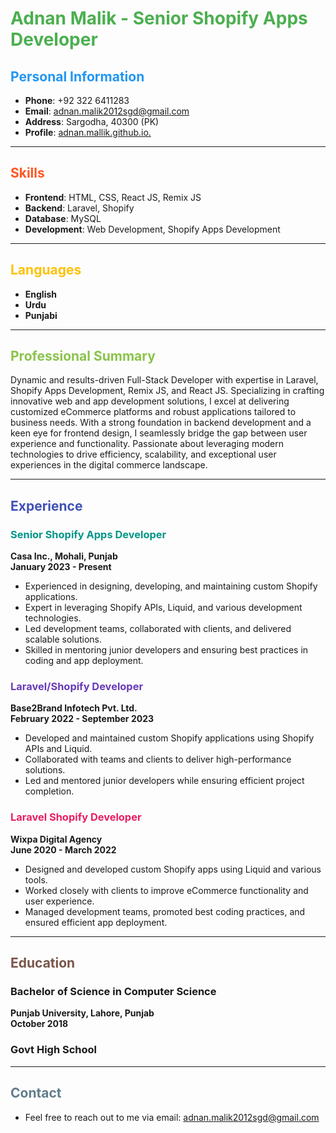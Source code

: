 # <span style="color: #4CAF50;">Adnan Malik - Senior Shopify Apps Developer</span>

## <span style="color: #2196F3;">Personal Information</span>
- **Phone**: +92 322 6411283
- **Email**: [adnan.malik2012sgd@gmail.com](mailto:adnan.malik2012sgd@gmail.com)
- **Address**: Sargodha, 40300 (PK)
- **Profile**: [adnan.mallik.github.io.](adnan.mallik.github.io.)
---

## <span style="color: #FF5722;">Skills</span>
- **Frontend**: HTML, CSS, React JS, Remix JS
- **Backend**: Laravel, Shopify
- **Database**: MySQL
- **Development**: Web Development, Shopify Apps Development

---

## <span style="color: #FFC107;">Languages</span>
- **English**
- **Urdu**
- **Punjabi**

---

## <span style="color: #8BC34A;">Professional Summary</span>
Dynamic and results-driven Full-Stack Developer with expertise in Laravel, Shopify Apps Development, Remix JS, and React JS. Specializing in crafting innovative web and app development solutions, I excel at delivering customized eCommerce platforms and robust applications tailored to business needs. With a strong foundation in backend development and a keen eye for frontend design, I seamlessly bridge the gap between user experience and functionality. Passionate about leveraging modern technologies to drive efficiency, scalability, and exceptional user experiences in the digital commerce landscape.

---

## <span style="color: #3F51B5;">Experience</span>

### <span style="color: #009688;">Senior Shopify Apps Developer</span>  
**Casa Inc., Mohali, Punjab**  
**January 2023 - Present**  
- Experienced in designing, developing, and maintaining custom Shopify applications.  
- Expert in leveraging Shopify APIs, Liquid, and various development technologies.  
- Led development teams, collaborated with clients, and delivered scalable solutions.  
- Skilled in mentoring junior developers and ensuring best practices in coding and app deployment.

### <span style="color: #673AB7;">Laravel/Shopify Developer</span>  
**Base2Brand Infotech Pvt. Ltd.**  
**February 2022 - September 2023**  
- Developed and maintained custom Shopify applications using Shopify APIs and Liquid.  
- Collaborated with teams and clients to deliver high-performance solutions.  
- Led and mentored junior developers while ensuring efficient project completion.

### <span style="color: #E91E63;">Laravel Shopify Developer</span>  
**Wixpa Digital Agency**  
**June 2020 - March 2022**  
- Designed and developed custom Shopify apps using Liquid and various tools.  
- Worked closely with clients to improve eCommerce functionality and user experience.  
- Managed development teams, promoted best coding practices, and ensured efficient app deployment.

---

## <span style="color: #795548;">Education</span>

### **Bachelor of Science in Computer Science**  
**Punjab University, Lahore, Punjab**  
**October 2018**

### **Govt High School**

---

## <span style="color: #607D8B;">Contact</span>
- Feel free to reach out to me via email: [adnan.malik2012sgd@gmail.com](mailto:adnan.malik2012sgd@gmail.com)
